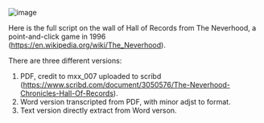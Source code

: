 ![image](https://upload.wikimedia.org/wikipedia/en/1/12/The_Neverhood_-_box_art.jpg)

Here is the full script on the wall of Hall of Records from The Neverhood, a point-and-click game in 1996 (https://en.wikipedia.org/wiki/The_Neverhood).

There are three different versions:
1. PDF, credit to mxx_007 uploaded to scribd (https://www.scribd.com/document/3050576/The-Neverhood-Chronicles-Hall-Of-Records).
2. Word version transcripted from PDF, with minor adjst to format.
3. Text version directly extract from Word verson.

